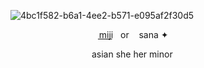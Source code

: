 ![4bc1f582-b6a1-4ee2-b571-e095af2f30d5](https://github.com/user-attachments/assets/8126dac0-42d3-4d61-b7fe-ac550f016dfe)

‎ ‎‎ ‎ ‎‎ ‎ ‎ ‎ ‎ ‎ ‎  ‎‎ ‎ ‎ ‎ ‎ ‎ ‎ ‎‎ ‎ ‎ ‎ ‎ ‎ ‎   ‎ ‎    ‎‎ ‎ ‎ ‎ ‎ ‎ ‎   ‎ ‎   ‎  m͟i͟j͟i͟ ‎ ‎  or ‎ ‎ ‎ sana ✦ 

‎ ‎‎ ‎ ‎‎ ‎ ‎ ‎ ‎ ‎ ‎  ‎‎ ‎ ‎ ‎ ‎ ‎ ‎ ‎‎ ‎ ‎ ‎ ‎ ‎ ‎   ‎ ‎    ‎‎ ‎ ‎ ‎ ‎  ‎‎ ‎  asian she her minor 
